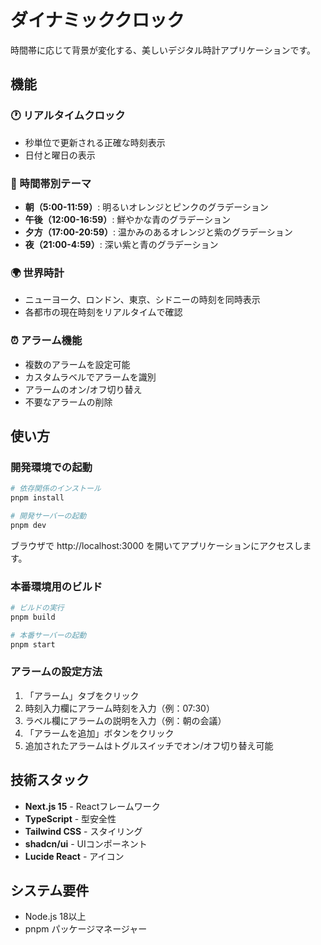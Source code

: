 # ダイナミッククロック

時間帯に応じて背景が変化する、美しいデジタル時計アプリケーションです。

## 機能

### 🕐 リアルタイムクロック
- 秒単位で更新される正確な時刻表示
- 日付と曜日の表示

### 🎨 時間帯別テーマ
- **朝（5:00-11:59）**: 明るいオレンジとピンクのグラデーション
- **午後（12:00-16:59）**: 鮮やかな青のグラデーション
- **夕方（17:00-20:59）**: 温かみのあるオレンジと紫のグラデーション
- **夜（21:00-4:59）**: 深い紫と青のグラデーション

### 🌍 世界時計
- ニューヨーク、ロンドン、東京、シドニーの時刻を同時表示
- 各都市の現在時刻をリアルタイムで確認

### ⏰ アラーム機能
- 複数のアラームを設定可能
- カスタムラベルでアラームを識別
- アラームのオン/オフ切り替え
- 不要なアラームの削除

## 使い方

### 開発環境での起動

```bash
# 依存関係のインストール
pnpm install

# 開発サーバーの起動
pnpm dev
```

ブラウザで http://localhost:3000 を開いてアプリケーションにアクセスします。

### 本番環境用のビルド

```bash
# ビルドの実行
pnpm build

# 本番サーバーの起動
pnpm start
```

### アラームの設定方法

1. 「アラーム」タブをクリック
2. 時刻入力欄にアラーム時刻を入力（例：07:30）
3. ラベル欄にアラームの説明を入力（例：朝の会議）
4. 「アラームを追加」ボタンをクリック
5. 追加されたアラームはトグルスイッチでオン/オフ切り替え可能

## 技術スタック

- **Next.js 15** - Reactフレームワーク
- **TypeScript** - 型安全性
- **Tailwind CSS** - スタイリング
- **shadcn/ui** - UIコンポーネント
- **Lucide React** - アイコン

## システム要件

- Node.js 18以上
- pnpm パッケージマネージャー